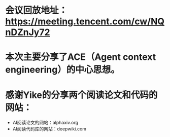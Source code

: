 # 会议回放地址：https://meeting.tencent.com/cw/NQnDZnJy72
# 本次主要分享了ACE（Agent context engineering）的中心思想。

# 感谢Yike的分享两个阅读论文和代码的网站：
- AI阅读论文的网站：alphaxiv.org
- AI阅读代码库的网站：deepwiki.com

